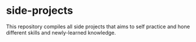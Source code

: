 # side-projects
This repository compiles all side projects that aims to self practice and hone different skills and newly-learned knowledge. 
